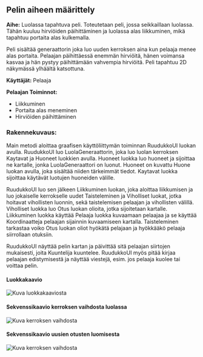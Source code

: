 ## Pelin aiheen määrittely



**Aihe:** Luolassa tapahtuva peli. Toteutetaan peli, jossa seikkaillaan luolassa. Tähän kuuluu hirviöiden päihittäminen ja luolassa alas liikkuminen, mikä tapahtuu portaita alas kulkemalla.



Peli sisältää generaattorin joka luo uuden kerroksen aina kun pelaaja menee alas portaita. Pelaajan päihittäessä enemmän hirviöitä, hänen voimansa kasvaa ja hän pystyy päihittämään vahvempia hirviöitä. Peli tapahtuu 2D näkymässä ylhäältä katsottuna.

**Käyttäjät:** Pelaaja

**Pelaajan Toiminnot:**

- Liikkuminen
- Portaita alas meneminen
- Hirviöiden päihittäminen


### Rakennekuvaus:
Main metodi aloittaa graafisen käyttöliittymän toiminnan RuudukkoUI luokan avulla. RuudukkoUI luo LuolaGeneraattorin, joka luo luolan kerroksen Kaytavat ja Huoneet luokkien avulla. Huoneet luokka luo huoneet ja sijoittaa ne kartalle, jonka LuolaGeneraattori on luonut. Huoneet on kuvattu Huone luokan avulla, joka sisältää niiden tärkeimmät tiedot. Kaytavat luokka sijoittaa käytävät luotujen huoneiden välille.

RuudukkoUI luo sen jälkeen Liikkuminen luokan, joka aloittaa liikkumisen ja luo jokaiselle kerrokselle uudet Taisteleminen ja Viholliset luokat, jotka hoitavat vihollisten luonnin, sekä taistelemisen pelaajan ja vihollisten välillä. Viholliset luokka luo Otus luokan olioita, jotka sijoitetaan kartalle. Liikkuminen luokka käyttää Pelaaja luokka kuvaamaan pelaajaa ja se käyttää Koordinaatteja pelaajan sijainnin kuvaamiseen kartalla. Taisteleminen tarkastaa voiko Otus luokan oliot hyökätä pelajaan ja hyökkääkö pelaaja siirrollaan otuksiin.

RuudukkoUI näyttää pelin kartan ja päivittää sitä pelaajan siirtojen mukaisesti, joita Kuuntelija kuuntelee. RuudukkoUI myös pitää kirjaa pelaajan edistymisestä ja näyttää viestejä, esim. jos pelaaja kuolee tai voittaa pelin.



#### Luokkakaavio

![Kuva luokkakaaviosta](/dokumentaatio/Luokkakaavio.png
)

#### Sekvenssikaavio kerroksen vaihdosta luolassa
![Kuva kerroksen vaihdosta](/dokumentaatio/KerroksenVaihto.png
)

#### Sekvenssikaavio uusien otusten luomisesta
![Kuva kerroksen vaihdosta](/dokumentaatio/uusienOtustenLuonti.png
)

